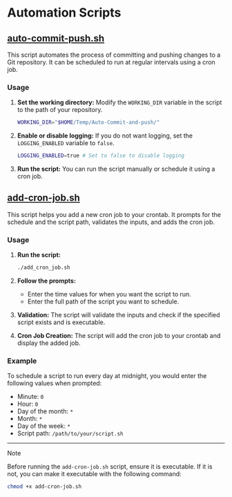 # Automation Scripts

## [auto-commit-push.sh](./scripts/auto-commit-push.sh)

This script automates the process of committing and pushing changes to a Git repository. It can be scheduled to run at regular intervals using a cron job.

### Usage

1. **Set the working directory:**
   Modify the `WORKING_DIR` variable in the script to the path of your repository.
   ```bash
   WORKING_DIR="$HOME/Temp/Auto-Commit-and-push/"
   ```

2. **Enable or disable logging:**
   If you do not want logging, set the `LOGGING_ENABLED` variable to `false`.
   ```bash
   LOGGING_ENABLED=true # Set to false to disable logging
   ```

3. **Run the script:**
   You can run the script manually or schedule it using a cron job.

## [add-cron-job.sh](./scripts/add-cron-job.sh)

This script helps you add a new cron job to your crontab. It prompts for the schedule and the script path, validates the inputs, and adds the cron job.

### Usage

1. **Run the script:**
   ```bash
   ./add_cron_job.sh
   ```

2. **Follow the prompts:**
   - Enter the time values for when you want the script to run.
   - Enter the full path of the script you want to schedule.

3. **Validation:**
   The script will validate the inputs and check if the specified script exists and is executable.

4. **Cron Job Creation:**
   The script will add the cron job to your crontab and display the added job.

### Example

To schedule a script to run every day at midnight, you would enter the following values when prompted:
- Minute: `0`
- Hour: `0`
- Day of the month: `*`
- Month: `*`
- Day of the week: `*`
- Script path: `/path/to/your/script.sh`

---

> [!NOTE]  
> Before running the `add-cron-job.sh` script, ensure it is executable. If it is not, you can make it executable with the following command:
```bash
chmod +x add-cron-job.sh
```
